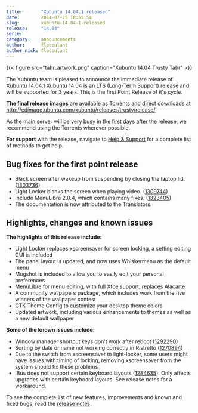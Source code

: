 ```yaml
---
title:       "Xubuntu 14.04.1 released"
date:        2014-07-25 18:55:54
slug:        xubuntu-14-04-1-released
release:     "14.04"
serie:       
category:    announcements
author:      flocculant
author_nick: flocculant
---
```


{{< figure src="tahr_artwork.png" caption="Xubuntu 14.04 Trusty Tahr" >}}

The Xubuntu team is pleased to announce the immediate release of Xubuntu 14.04.1 Xubuntu 14.04 is an LTS (Long-Term Support) release and will be supported for 3 years. This is the first Point Release of it's cycle.

**The final release images** are available as Torrents and direct downloads at <http://cdimage.ubuntu.com/xubuntu/releases/trusty/release/>

As the main server will be very busy in the first days after the release, we recommend using the Torrents wherever possible.

**For support** with the release, navigate to [Help &amp; Support](http://xubuntu.org/help/ "Help & Support") for a complete list of methods to get help.

Bug fixes for the first point release
-------------------------------------

- Black screen after wakeup from suspending by closing the laptop lid. ([1303736](https://bugs.launchpad.net/bugs/1303736))
- Light Locker blanks the screen when playing video. ([1309744](https://bugs.launchpad.net/ubuntu/+source/xdg-utils/+bug/1309744))
- Include MenuLibre 2.0.4, which contains many fixes. ([1323405](https://bugs.launchpad.net/ubuntu/trusty/+source/menulibre/+bug/1323405))
- The documentation is now attributed to the Translators.

Highlights, changes and known issues
------------------------------------

**The highlights of this release include:**

- Light Locker replaces xscreensaver for screen locking, a setting editing GUI is included
- The panel layout is updated, and now uses Whiskermenu as the default menu
- Mugshot is included to allow you to easily edit your personal preferences
- MenuLibre for menu editing, with full Xfce support, replaces Alacarte
- A community wallpapers package, which includes work from the five winners of the wallpaper contest
- GTK Theme Config to customize your desktop theme colors
- Updated artwork, including various enhancements to themes as well as a new default wallpaper

**Some of the known issues include:**

- Window manager shortcut keys don't work after reboot ([1292290](https://bugs.launchpad.net/ubuntu/+source/xfce4-settings/+bug/1292290))
- Sorting by date or name not working correctly in Ristretto ([1270894](https://bugs.launchpad.net/ubuntu/+source/ristretto/+bug/1270894))
- Due to the switch from xscreensaver to light-locker, some users might have issues with timing of locking; removing xscreensaver from the system should fix these problems
- IBus does not support certain keyboard layouts ([1284635](https://bugs.launchpad.net/ubuntu/+source/ibus/+bug/1284635)). Only affects upgrades with certain keyboard layouts. See release notes for a workaround.

To see the complete list of new features, improvements and known and fixed bugs, read the [release notes](https://wiki.ubuntu.com/TrustyTahr/ReleaseNotes/Xubuntu "Xubuntu 14.04 Release notes").
